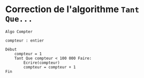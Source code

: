# Correction de l'algorithme `Tant Que...`

```
Algo Compter

compteur : entier

Début
    compteur = 1
    Tant Que compteur < 100 000 Faire:
        Ecrire(compteur)
        compteur = compteur + 1
Fin
```